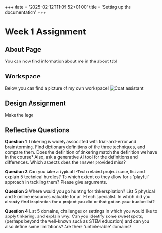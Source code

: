 +++
date = '2025-02-12T11:09:52+01:00'
title = 'Setting up the documentation'
+++

# Week 1 Assignment


## About Page
You can now find information about me in the about tab!

## Workspace
Below you can find a picture of my own workspace!
![Coat assistant](/img/coatassistant.JPEG)

## Design Assignment
Make the lego

## Reflective Questions
**Question 1** 
Tinkering is widely associated with trial-and-error and brainstorming.  Find dictionary definitions of the three techniques, and compare them. Does the definition of tinkering match the definition we have in the course? Also, ask a generative AI tool for the definitions and differences. Which aspects does the answer provided miss?

**Question 2**
Can you take a typical I-Tech related project case, list and explain 5 technical hurdles? To which extent do they allow for a 'playful' approach in tackling them? Please give arguments.

**Question 3**
Where would you go hunting for tinkerspiration? List 5 physical and 5 online resources valuable for an I-Tech specialist. In which did you already find inspiration for a project you did or that got on your bucket list?

**Question 4**
List 5 domains, challenges or settings in which you would like to apply tinkering, and explain why. Can you identify some sweet spots, (perhaps beyond the well-known such as STEM education) and can you also define some limitations? Are there 'untinkerable' domains?